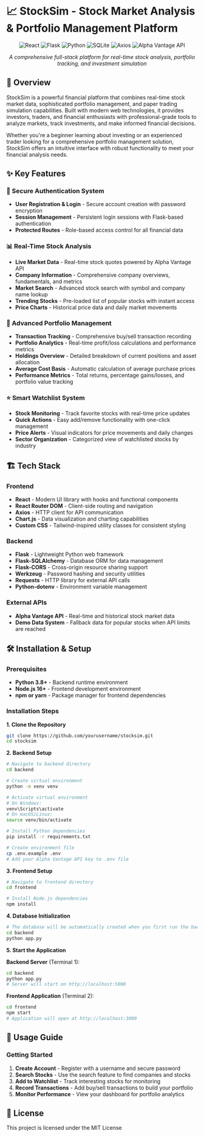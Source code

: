 # 📈 StockSim - Stock Market Analysis & Portfolio Management Platform

<div align="center">
  <img src="https://img.shields.io/badge/React-20232A?style=for-the-badge&logo=react&logoColor=61DAFB" alt="React" />
  <img src="https://img.shields.io/badge/Flask-000000?style=for-the-badge&logo=flask&logoColor=white" alt="Flask" />
  <img src="https://img.shields.io/badge/Python-3776AB?style=for-the-badge&logo=python&logoColor=white" alt="Python" />
  <img src="https://img.shields.io/badge/SQLite-07405E?style=for-the-badge&logo=sqlite&logoColor=white" alt="SQLite" />
  <img src="https://img.shields.io/badge/Axios-5A29E4?style=for-the-badge&logo=axios&logoColor=white" alt="Axios" />
  <img src="https://img.shields.io/badge/Alpha_Vantage-FF6B35?style=for-the-badge" alt="Alpha Vantage API" />
</div>

<div align="center">
  <p><em>A comprehensive full-stack platform for real-time stock analysis, portfolio tracking, and investment simulation</em></p>
</div>

## 🌟 Overview

StockSim is a powerful financial platform that combines real-time stock market data, sophisticated portfolio management, and paper trading simulation capabilities. Built with modern web technologies, it provides investors, traders, and financial enthusiasts with professional-grade tools to analyze markets, track investments, and make informed financial decisions.

Whether you're a beginner learning about investing or an experienced trader looking for a comprehensive portfolio management solution, StockSim offers an intuitive interface with robust functionality to meet your financial analysis needs.

## ✨ Key Features

### 🔐 Secure Authentication System
- **User Registration & Login** - Secure account creation with password encryption
- **Session Management** - Persistent login sessions with Flask-based authentication
- **Protected Routes** - Role-based access control for all financial data

### 📊 Real-Time Stock Analysis
- **Live Market Data** - Real-time stock quotes powered by Alpha Vantage API
- **Company Information** - Comprehensive company overviews, fundamentals, and metrics
- **Market Search** - Advanced stock search with symbol and company name lookup
- **Trending Stocks** - Pre-loaded list of popular stocks with instant access
- **Price Charts** - Historical price data and daily market movements

### 💼 Advanced Portfolio Management
- **Transaction Tracking** - Comprehensive buy/sell transaction recording
- **Portfolio Analytics** - Real-time profit/loss calculations and performance metrics
- **Holdings Overview** - Detailed breakdown of current positions and asset allocation
- **Average Cost Basis** - Automatic calculation of average purchase prices
- **Performance Metrics** - Total returns, percentage gains/losses, and portfolio value tracking

### ⭐ Smart Watchlist System
- **Stock Monitoring** - Track favorite stocks with real-time price updates
- **Quick Actions** - Easy add/remove functionality with one-click management
- **Price Alerts** - Visual indicators for price movements and daily changes
- **Sector Organization** - Categorized view of watchlisted stocks by industry

## 🏗️ Tech Stack

### Frontend
- **React** - Modern UI library with hooks and functional components
- **React Router DOM** - Client-side routing and navigation
- **Axios** - HTTP client for API communication
- **Chart.js** - Data visualization and charting capabilities
- **Custom CSS** - Tailwind-inspired utility classes for consistent styling

### Backend
- **Flask** - Lightweight Python web framework
- **Flask-SQLAlchemy** - Database ORM for data management
- **Flask-CORS** - Cross-origin resource sharing support
- **Werkzeug** - Password hashing and security utilities
- **Requests** - HTTP library for external API calls
- **Python-dotenv** - Environment variable management

### External APIs
- **Alpha Vantage API** - Real-time and historical stock market data
- **Demo Data System** - Fallback data for popular stocks when API limits are reached

## 🛠️ Installation & Setup

### Prerequisites
- **Python 3.8+** - Backend runtime environment
- **Node.js 16+** - Frontend development environment
- **npm or yarn** - Package manager for frontend dependencies

### Installation Steps

**1. Clone the Repository**
```bash
git clone https://github.com/yourusername/stocksim.git
cd stocksim
```

**2. Backend Setup**
```bash
# Navigate to backend directory
cd backend

# Create virtual environment
python -m venv venv

# Activate virtual environment
# On Windows:
venv\Scripts\activate
# On macOS/Linux:
source venv/bin/activate

# Install Python dependencies
pip install -r requirements.txt

# Create environment file
cp .env.example .env
# Add your Alpha Vantage API key to .env file
```

**3. Frontend Setup**
```bash
# Navigate to frontend directory
cd frontend

# Install Node.js dependencies
npm install
```

**4. Database Initialization**
```bash
# The database will be automatically created when you first run the backend
cd backend
python app.py
```

**5. Start the Application**

**Backend Server** (Terminal 1):
```bash
cd backend
python app.py
# Server will start on http://localhost:5000
```

**Frontend Application** (Terminal 2):
```bash
cd frontend
npm start
# Application will open at http://localhost:3000
```

## 🚀 Usage Guide

### Getting Started
1. **Create Account** - Register with a username and secure password
2. **Search Stocks** - Use the search feature to find companies and stocks
3. **Add to Watchlist** - Track interesting stocks for monitoring
4. **Record Transactions** - Add buy/sell transactions to build your portfolio
5. **Monitor Performance** - View your dashboard for portfolio analytics

## 📄 License

This project is licensed under the MIT License
